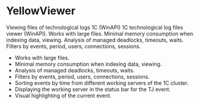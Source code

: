 # YellowViewer
Viewing files of technological logs 1C (WinAPI)
1C technological log files viewer (WinAPI). Works with large files. Minimal memory consumption when indexing data, viewing. Analysis of managed deadlocks, timeouts, waits. Filters by events, period, users, connections, sessions.
  - Works with large files.
  - Minimal memory consumption when indexing data, viewing.
  - Analysis of managed deadlocks, timeouts, waits.
  - Filters by events, period, users, connections, sessions.
  - Sorting events by time from different working servers of the 1C cluster.
  - Displaying the working server in the status bar for the TJ event.
  - Visual highlighting of the current event.
